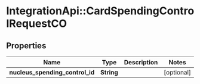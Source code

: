 # IntegrationApi::CardSpendingControlRequestCO

## Properties
Name | Type | Description | Notes
------------ | ------------- | ------------- | -------------
**nucleus_spending_control_id** | **String** |  | [optional] 


